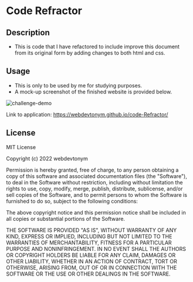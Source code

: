 # Code Refractor

## Description

- This is code that I have refactored to include improve this document from its original form by adding changes to both html and css.

## Usage

- This is only to be used by me for studying purposes.
- A mock-up screenshot of the finished website is provided below.

![challenge-demo](assets/images/01-html-css-git-challenge-demo.png)

Link to application: https://webdevtonym.github.io/code-Refractor/

## License

MIT License

Copyright (c) 2022 webdevtonym

Permission is hereby granted, free of charge, to any person obtaining a copy
of this software and associated documentation files (the "Software"), to deal
in the Software without restriction, including without limitation the rights
to use, copy, modify, merge, publish, distribute, sublicense, and/or sell
copies of the Software, and to permit persons to whom the Software is
furnished to do so, subject to the following conditions:

The above copyright notice and this permission notice shall be included in all
copies or substantial portions of the Software.

THE SOFTWARE IS PROVIDED "AS IS", WITHOUT WARRANTY OF ANY KIND, EXPRESS OR
IMPLIED, INCLUDING BUT NOT LIMITED TO THE WARRANTIES OF MERCHANTABILITY,
FITNESS FOR A PARTICULAR PURPOSE AND NONINFRINGEMENT. IN NO EVENT SHALL THE
AUTHORS OR COPYRIGHT HOLDERS BE LIABLE FOR ANY CLAIM, DAMAGES OR OTHER
LIABILITY, WHETHER IN AN ACTION OF CONTRACT, TORT OR OTHERWISE, ARISING FROM,
OUT OF OR IN CONNECTION WITH THE SOFTWARE OR THE USE OR OTHER DEALINGS IN THE
SOFTWARE.
